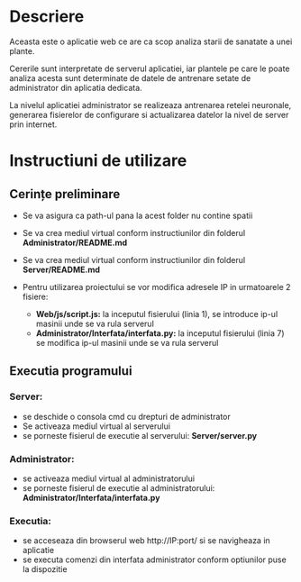 # Descriere

Aceasta este o aplicatie web ce are ca scop analiza starii de sanatate a unei plante.

Cererile sunt interpretate de serverul aplicatiei, iar plantele pe care le poate analiza acesta sunt determinate de datele de antrenare setate de administrator din aplicatia dedicata.

La nivelul aplicatiei administrator se realizeaza antrenarea retelei neuronale, generarea fisierelor de configurare si actualizarea datelor la nivel de server prin internet.

# Instructiuni de utilizare

## Cerințe preliminare ##

- Se va asigura ca path-ul pana la acest folder nu contine spatii

- Se va crea mediul virtual conform instructiunilor din folderul **Administrator/README.md**
- Se va crea mediul virtual conform instructiunilor din folderul **Server/README.md**

- Pentru utilizarea proiectului se vor modifica adresele IP in urmatoarele 2 fisiere:
    - **Web/js/script.js:** la inceputul fisierului (linia 1), se introduce ip-ul masinii unde se va rula serverul
    - **Administrator/Interfata/interfata.py:** la inceputul fisierului (linia 7) se modifica ip-ul masinii unde se va rula serverul




## Executia programului ##

### Server:
- se deschide o consola cmd cu drepturi de administrator
- Se activeaza mediul virtual al serverului
- se porneste fisierul de executie al serverului: **Server/server.py**

### Administrator:
- se activeaza mediul virtual al administratorului
- se porneste fisierul de executie al administratorului: **Administrator/Interfata/interfata.py**

### Executia:
- se acceseaza din browserul web http://IP:port/ si se navigheaza in aplicatie
- se executa comenzi din interfata administrator conform optiunilor puse la dispozitie